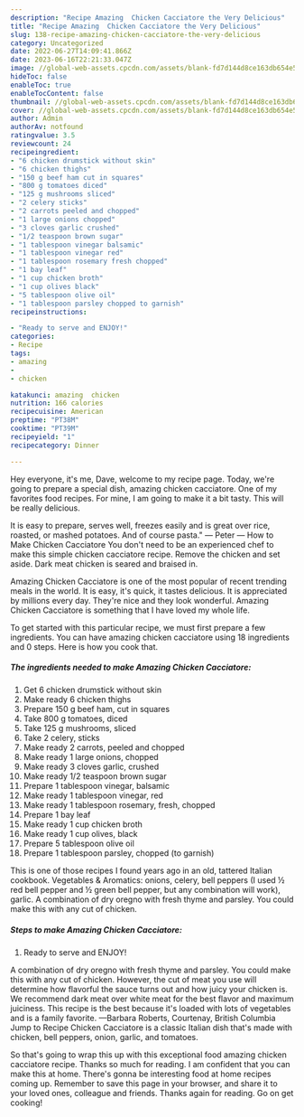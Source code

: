 ```yaml
---
description: "Recipe Amazing  Chicken Cacciatore the Very Delicious"
title: "Recipe Amazing  Chicken Cacciatore the Very Delicious"
slug: 138-recipe-amazing-chicken-cacciatore-the-very-delicious
category: Uncategorized
date: 2022-06-27T14:09:41.866Z
date: 2023-06-16T22:21:33.047Z
image: //global-web-assets.cpcdn.com/assets/blank-fd7d144d8ce163db654e5a02c40b08a2775adb7897d16e4062681dc7e1b2800f.png
hideToc: false
enableToc: true
enableTocContent: false
thumbnail: //global-web-assets.cpcdn.com/assets/blank-fd7d144d8ce163db654e5a02c40b08a2775adb7897d16e4062681dc7e1b2800f.png
cover: //global-web-assets.cpcdn.com/assets/blank-fd7d144d8ce163db654e5a02c40b08a2775adb7897d16e4062681dc7e1b2800f.png
author: Admin
authorAv: notfound
ratingvalue: 3.5
reviewcount: 24
recipeingredient:
- "6 chicken drumstick without skin"
- "6 chicken thighs"
- "150 g beef ham cut in squares"
- "800 g tomatoes diced"
- "125 g mushrooms sliced"
- "2 celery sticks"
- "2 carrots peeled and chopped"
- "1 large onions chopped"
- "3 cloves garlic crushed"
- "1/2 teaspoon brown sugar"
- "1 tablespoon vinegar balsamic"
- "1 tablespoon vinegar red"
- "1 tablespoon rosemary fresh chopped"
- "1 bay leaf"
- "1 cup chicken broth"
- "1 cup olives black"
- "5 tablespoon olive oil"
- "1 tablespoon parsley chopped to garnish"
recipeinstructions:

- "Ready to serve and ENJOY!"
categories:
- Recipe
tags:
- amazing
- 
- chicken

katakunci: amazing  chicken 
nutrition: 166 calories
recipecuisine: American
preptime: "PT38M"
cooktime: "PT39M"
recipeyield: "1"
recipecategory: Dinner

---
```



Hey everyone, it's me, Dave, welcome to my recipe page. Today, we're going to prepare a special dish, amazing  chicken cacciatore. One of my favorites food recipes. For mine, I am going to make it a bit tasty. This will be really delicious.

It is easy to prepare, serves well, freezes easily and is great over rice, roasted, or mashed potatoes. And of course pasta.&#34; — Peter — How to Make Chicken Cacciatore You don&#39;t need to be an experienced chef to make this simple chicken cacciatore recipe. Remove the chicken and set aside. Dark meat chicken is seared and braised in.

Amazing  Chicken Cacciatore is one of the most popular of recent trending meals in the world. It is easy, it's quick, it tastes delicious. It is appreciated by millions every day. They're nice and they look wonderful. Amazing  Chicken Cacciatore is something that I have loved my whole life.


To get started with this particular recipe, we must first prepare a few ingredients. You can have amazing  chicken cacciatore using 18 ingredients and 0 steps. Here is how you cook that.

<!--inarticleads1-->

##### The ingredients needed to make Amazing  Chicken Cacciatore:

1. Get 6 chicken drumstick without skin
1. Make ready 6 chicken thighs
1. Prepare 150 g beef ham, cut in squares
1. Take 800 g tomatoes, diced
1. Take 125 g mushrooms, sliced
1. Take 2 celery, sticks
1. Make ready 2 carrots, peeled and chopped
1. Make ready 1 large onions, chopped
1. Make ready 3 cloves garlic, crushed
1. Make ready 1/2 teaspoon brown sugar
1. Prepare 1 tablespoon vinegar, balsamic
1. Make ready 1 tablespoon vinegar, red
1. Make ready 1 tablespoon rosemary, fresh, chopped
1. Prepare 1 bay leaf
1. Make ready 1 cup chicken broth
1. Make ready 1 cup olives, black
1. Prepare 5 tablespoon olive oil
1. Prepare 1 tablespoon parsley, chopped (to garnish)


This is one of those recipes I found years ago in an old, tattered Italian cookbook. Vegetables &amp; Aromatics: onions, celery, bell peppers (I used ½ red bell pepper and ½ green bell pepper, but any combination will work), garlic. A combination of dry oregno with fresh thyme and parsley. You could make this with any cut of chicken. 

<!--inarticleads2-->

##### Steps to make Amazing  Chicken Cacciatore:


1. Ready to serve and ENJOY!

A combination of dry oregno with fresh thyme and parsley. You could make this with any cut of chicken. However, the cut of meat you use will determine how flavorful the sauce turns out and how juicy your chicken is. We recommend dark meat over white meat for the best flavor and maximum juiciness. This recipe is the best because it&#39;s loaded with lots of vegetables and is a family favorite. —Barbara Roberts, Courtenay, British Columbia Jump to Recipe Chicken Cacciatore is a classic Italian dish that&#39;s made with chicken, bell peppers, onion, garlic, and tomatoes. 

So that's going to wrap this up with this exceptional food amazing  chicken cacciatore recipe. Thanks so much for reading. I am confident that you can make this at home. There's gonna be interesting food at home recipes coming up. Remember to save this page in your browser, and share it to your loved ones, colleague and friends. Thanks again for reading. Go on get cooking!
